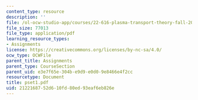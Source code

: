 ```yaml
---
content_type: resource
description: ''
file: /ol-ocw-studio-app/courses/22-616-plasma-transport-theory-fall-2003/2122168752d610fd80ed93eaf6eb826e_pset1.pdf
file_size: 77013
file_type: application/pdf
learning_resource_types:
- Assignments
license: https://creativecommons.org/licenses/by-nc-sa/4.0/
ocw_type: OCWFile
parent_title: Assignments
parent_type: CourseSection
parent_uid: e3e7f65e-304b-e9d9-e0d0-9e8466e4f2cc
resourcetype: Document
title: pset1.pdf
uid: 21221687-52d6-10fd-80ed-93eaf6eb826e
---
```

